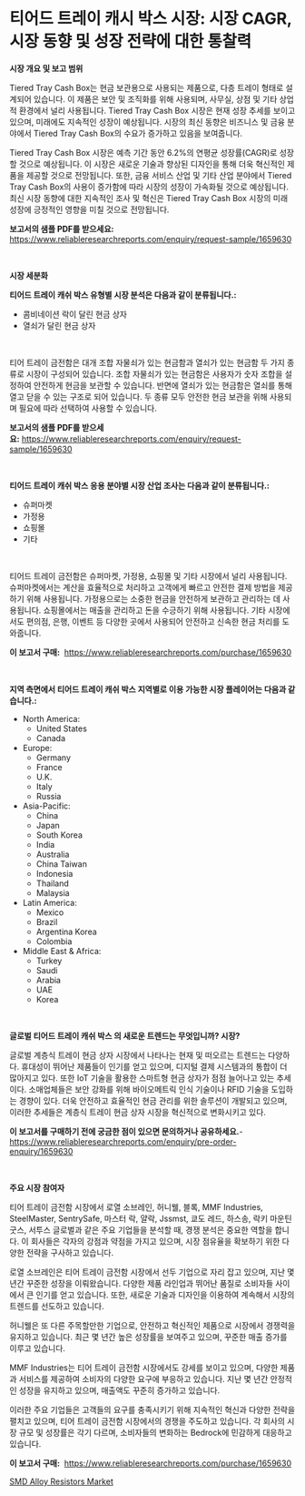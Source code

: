 <p><h1>티어드 트레이 캐시 박스 시장: 시장 CAGR, 시장 동향 및 성장 전략에 대한 통찰력</h1></p><p><strong>시장 개요 및 보고 범위</strong></p>
<p><p>Tiered Tray Cash Box는 현금 보관용으로 사용되는 제품으로, 다층 트레이 형태로 설계되어 있습니다. 이 제품은 보안 및 조직화를 위해 사용되며, 사무실, 상점 및 기타 상업적 환경에서 널리 사용됩니다. Tiered Tray Cash Box 시장은 현재 성장 추세를 보이고 있으며, 미래에도 지속적인 성장이 예상됩니다. 시장의 최신 동향은 비즈니스 및 금융 분야에서 Tiered Tray Cash Box의 수요가 증가하고 있음을 보여줍니다.</p><p>Tiered Tray Cash Box 시장은 예측 기간 동안 6.2%의 연평균 성장률(CAGR)로 성장할 것으로 예상됩니다. 이 시장은 새로운 기술과 향상된 디자인을 통해 더욱 혁신적인 제품을 제공할 것으로 전망됩니다. 또한, 금융 서비스 산업 및 기타 산업 분야에서 Tiered Tray Cash Box의 사용이 증가함에 따라 시장의 성장이 가속화될 것으로 예상됩니다. 최신 시장 동향에 대한 지속적인 조사 및 혁신은 Tiered Tray Cash Box 시장의 미래 성장에 긍정적인 영향을 미칠 것으로 전망됩니다.</p></p>
<p><strong>보고서의 샘플 PDF를 받으세요:</strong> <a href="https://www.reliableresearchreports.com/enquiry/request-sample/1659630">https://www.reliableresearchreports.com/enquiry/request-sample/1659630</a></p>
<p>&nbsp;</p>
<p><strong>시장 세분화</strong></p>
<p><strong>티어드 트레이 캐쉬 박스 유형별 시장 분석은 다음과 같이 분류됩니다.:</strong></p>
<p><ul><li>콤비네이션 락이 달린 현금 상자</li><li>열쇠가 달린 현금 상자</li></ul></p>
<p>&nbsp;</p>
<p><p>티어 트레이 금전함은 대개 조합 자물쇠가 있는 현금함과 열쇠가 있는 현금함 두 가지 종류로 시장이 구성되어 있습니다. 조합 자물쇠가 있는 현금함은 사용자가 숫자 조합을 설정하여 안전하게 현금을 보관할 수 있습니다. 반면에 열쇠가 있는 현금함은 열쇠를 통해 열고 닫을 수 있는 구조로 되어 있습니다. 두 종류 모두 안전한 현금 보관을 위해 사용되며 필요에 따라 선택하여 사용할 수 있습니다.</p></p>
<p><strong>보고서의 샘플 PDF를 받으세요:</strong>&nbsp;<a href="https://www.reliableresearchreports.com/enquiry/request-sample/1659630">https://www.reliableresearchreports.com/enquiry/request-sample/1659630</a></p>
<p>&nbsp;</p>
<p><strong> 티어드 트레이 캐쉬 박스 응용 분야별 시장 산업 조사는 다음과 같이 분류됩니다.:</strong></p>
<p><ul><li>슈퍼마켓</li><li>가정용</li><li>쇼핑몰</li><li>기타</li></ul></p>
<p>&nbsp;</p>
<p><p>티어드 트레이 금전함은 슈퍼마켓, 가정용, 쇼핑몰 및 기타 시장에서 널리 사용됩니다. 슈퍼마켓에서는 계산을 효율적으로 처리하고 고객에게 빠르고 안전한 결제 방법을 제공하기 위해 사용됩니다. 가정용으로는 소중한 현금을 안전하게 보관하고 관리하는 데 사용됩니다. 쇼핑몰에서는 매출을 관리하고 돈을 수긍하기 위해 사용됩니다. 기타 시장에서도 편의점, 은행, 이벤트 등 다양한 곳에서 사용되어 안전하고 신속한 현금 처리를 도와줍니다.</p></p>
<p><strong>이 보고서 구매:</strong>&nbsp; <a href="https://www.reliableresearchreports.com/purchase/1659630">https://www.reliableresearchreports.com/purchase/1659630</a></p>
<p>&nbsp;</p>
<p><strong>지역 측면에서 티어드 트레이 캐쉬 박스 지역별로 이용 가능한 시장 플레이어는 다음과 같습니다.:</strong></p>
<p><ul>
    <li>
        North America:
        <ul>
            <li>United States</li>
            <li>Canada</li>
        </ul>
    </li>
    <li>
        Europe:
        <ul>
            <li>Germany</li>
            <li>France</li>
            <li>U.K.</li>
            <li>Italy</li>
            <li>Russia</li>
        </ul>
    </li>
    <li>
        Asia-Pacific:
        <ul>
            <li>China</li>
            <li>Japan</li>
            <li>South Korea</li>
            <li>India</li>
            <li>Australia</li>
            <li>China Taiwan</li>
            <li>Indonesia</li>
            <li>Thailand</li>
            <li>Malaysia</li>
        </ul>
    </li>
    <li>
        Latin America:
        <ul>
            <li>Mexico</li>
            <li>Brazil</li>
            <li>Argentina Korea</li>
            <li>Colombia</li>
        </ul>
    </li>
    <li>
        Middle East & Africa:
        <ul>
            <li>Turkey</li>
            <li>Saudi</li>
            <li>Arabia</li>
            <li>UAE</li>
            <li>Korea</li>
        </ul>
    </li>
    </ul></p>
<p>&nbsp;</p>
<p><strong>글로벌 티어드 트레이 캐쉬 박스 의 새로운 트렌드는 무엇입니까? 시장?</strong></p>
<p><p>글로벌 계층식 트레이 현금 상자 시장에서 나타나는 현재 및 떠오르는 트렌드는 다양하다. 휴대성이 뛰어난 제품들이 인기를 얻고 있으며, 디지털 결제 시스템과의 통합이 더 많아지고 있다. 또한 IoT 기술을 활용한 스마트형 현금 상자가 점점 늘어나고 있는 추세이다. 소매업체들은 보안 강화를 위해 바이오메트릭 인식 기술이나 RFID 기술을 도입하는 경향이 있다. 더욱 안전하고 효율적인 현금 관리를 위한 솔루션이 개발되고 있으며, 이러한 추세들은 계층식 트레이 현금 상자 시장을 혁신적으로 변화시키고 있다.</p></p>
<p><strong>이 보고서를 구매하기 전에 궁금한 점이 있으면 문의하거나 공유하세요.</strong>- <a href="https://www.reliableresearchreports.com/enquiry/pre-order-enquiry/1659630">https://www.reliableresearchreports.com/enquiry/pre-order-enquiry/1659630</a></p>
<p>&nbsp;</p>
<p><strong>주요 시장 참여자</strong></p>
<p><p>티어 트레이 금전함 시장에서 로열 소브레인, 허니웰, 블록, MMF Industries, SteelMaster, SentrySafe, 마스터 락, 얄락, Jssmst, 쿄도 레드, 하스송, 락키 마운틴 굿스, 서투스 글로벌과 같은 주요 기업들을 분석할 때, 경쟁 분석은 중요한 역할을 합니다. 이 회사들은 각자의 강점과 약점을 가지고 있으며, 시장 점유율을 확보하기 위한 다양한 전략을 구사하고 있습니다.</p><p>로열 소브레인은 티어 트레이 금전함 시장에서 선두 기업으로 자리 잡고 있으며, 지난 몇 년간 꾸준한 성장을 이뤄왔습니다. 다양한 제품 라인업과 뛰어난 품질로 소비자들 사이에서 큰 인기를 얻고 있습니다. 또한, 새로운 기술과 디자인을 이용하여 계속해서 시장의 트렌드를 선도하고 있습니다.</p><p>허니웰은 또 다른 주목할만한 기업으로, 안전하고 혁신적인 제품으로 시장에서 경쟁력을 유지하고 있습니다. 최근 몇 년간 높은 성장률을 보여주고 있으며, 꾸준한 매출 증가를 이루고 있습니다.</p><p>MMF Industries는 티어 트레이 금전함 시장에서도 강세를 보이고 있으며, 다양한 제품과 서비스를 제공하여 소비자의 다양한 요구에 부응하고 있습니다. 지난 몇 년간 안정적인 성장을 유지하고 있으며, 매출액도 꾸준히 증가하고 있습니다.</p><p>이러한 주요 기업들은 고객들의 요구를 충족시키기 위해 지속적인 혁신과 다양한 전략을 펼치고 있으며, 티어 트레이 금전함 시장에서의 경쟁을 주도하고 있습니다. 각 회사의 시장 규모 및 성장률은 각기 다르며, 소비자들의 변화하는 Bedrock에 민감하게 대응하고 있습니다.</p></p>
<p><strong>이 보고서 구매:</strong>&nbsp;&nbsp;<a href="https://www.reliableresearchreports.com/purchase/1659630">https://www.reliableresearchreports.com/purchase/1659630</a></p>
<p><p><a href="https://github.com/GroverBarry/Market-Research-Report-List-4/blob/main/smd-alloy-resistors-market.md">SMD Alloy Resistors Market</a></p></p>
